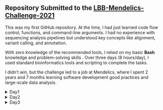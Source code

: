 ## Repository Submitted to the [LBB-Mendelics-Challenge-2021](https://github.com/mendelics/lbb-mendelics-2021/tree/main)

This was my first GitHub repository. At the time, I had just learned code flow control, functions, and command-line arguments. I had no experience with sequencing analysis pipelines but understood key concepts like alignment, variant calling, and annotation.

With zero knowledge of the recommended tools, I relied on my basic **Bash** knowledge and problem-solving skills . Over three days (8 hours/day), I used standard bioinformatics tools and scripting to complete the tasks.

I didn’t win, but the challenge led to a job at Mendelics, where I spent 2 years and 7 months learning software development good practices and large-scale data analysis.

<details><summary>Day1</summary>

### Task: To extract the variants found on chromosome 22 from the sample.
  
The *BWA-MEM* algorithm was used for sequence alignment, followed by *freebayes* for variant calling.

List of softwares (version) used in the **variant_call.sh** bash script:
- samtools (1.10 Using htslib 1.10.2-3)
- freebayes (v1.3.2)
- bwa (0.7.17-r1188)
- bedtools (v2.27.1)
- bcftools ( 1.10.2 Using htslib 1.10.2-3)
- vcflib (1.0.2)

usage example:
```
$ variant_call.sh grch38.chr22.fasta read1.fastaq read2.fastaq
```

The output is a VCF file filtered by quality > 20 and read depth > 3: **variants_Q20_DP3.vcf.gz**.

</details>

<details><summary>Day2</summary>
  
### Question 1: Which variants should be disregarded in your VCF? - Any metric from the software of choice can be used. Discuss the metric used.
The **variants_unfiltered.vcf** was filtered by quality > 20 and read depth > 3 to **variants_Q20_DP3.vcf**.
```
$ vcffilter -f "QUAL > 20 & DP > 3" variants_unfiltered.vcf > variants_Q20_DP3.vcf
```

### Question 2: Discuss the regions with low coverage and what your criteria were.
The parts of coverage.bam that were not coverad by sorted-fixmate-output.bam were extracted using *bedtools genomecov*.
In the 'bedtools genomecov' with -bga option, regions with zero coverage are also reported. 
This allows one to quickly extract all regions of a genome with 0 coverage.
```
$ bedtools genomecov -ibam sorted-fixmate-output.bam -bga /
| awk '$4==0' /
| bedtools intersect -a coverage.bed -b - > not_covered.bed 
```
### Question 3: Obtain information about your alignment. How many reads? What percentage of them were mapped correctly? Did many align to more than one location in the genome with the same quality?
The *samtools stats* collects statistics from BAM files and outputs in a text format.
```
$ samtools stats sorted-fixmate-output.bam | grep ^SN | cut -f 2- > summarystats.txt
```
The following parameters were saved in questao3.tsv:
- nreads = sequences - number of processed reads
- proper_pairs = reads properly paired - number of mapped paired reads with flag 0x2 set
- maqQ_0 = reads MQ0 - number of mapped reads with mapping quality 0

</details>

<details><summary>Day3</summary>
  
### Question 1: Obtain the Ti/Tv ratio (transitions and transversions) of the variants found on chromosome 22.
TS/TV from variants_Q20_DP3.vcf
```
$ bcftools stats variants_Q20_DP3.vcf.gz | grep "TSTV"
2.52
```

### Question 2: How many variants are found in the region from 16000000 to 20000000?
Number of variants between 16000000 and 20000000 positions from variants_Q20_DP3.vcf
```
$ grep -v '^#' variants_Q20_DP3.vcf | awk '{if ($2 >= 16000000 && $2 <= 20000000) print}' | wc -l
292
```

### Question 3: Display the content of the VCF line related to a variant **Non-synonymous** and a variant in gnomAD v3.1.1 with MAF < 0.01.
Creation of avinput file format to be used in annovar
```
$ perl ~/bioinfo/app/annovar/convert2annovar.pl -format vcf4 variants_Q20_DP3.vcf > variants_Q20_DP3.avinput
```
Annotation using ANNOVAR
```
$ perl ~/bioinfo/app/annovar/table_annovar.pl variants_Q20_DP3.avinput ~/bioinfo/app/annovar/humandb/ -buildver hg38 -out ~/silver-octo-bassoon92/ -remove -protocol refGene,exac03,clinvar_20190305,gnomad_exome -operation g,f,f,f -nastring .
```
Saving the location of a random nonsynonymous variant from annovar_hg38_multianno.txt to the variable 'nonsynonymous'
```
$ nonsynonymous=$(shuf annovar_hg38_multianno.txt | grep 'nonsynonymous' | head -n1 | awk '{print $1 "\t" $2}')
```
Printing a random 'nonsynonymous' from variants_Q20_DP3.vcf
```
$ grep "$nonsynonymous" variants_Q20_DP3.vcf
chr22   36028402        .       A       C       718.463 .       AB=0;ABP=0;AC=2;AF=1;AN=2;AO=28;CIGAR=1X;DP=28;DPB=28;DPRA=0;EPP=5.80219;EPPR=0;GTI=0;LEN=1;MEANALT=1;MQM=60;MQMR=0;NS=1;NUMALT=1;ODDS=43.4214;PAIRED=1;PAIREDR=0;PAO=0;PQA=0;PQR=0;PRO=0;QA=830;QR=0;RO=0;RPL=16;RPP=4.25114;RPPR=0;RPR=12;RUN=1;SAF=11;SAP=5.80219;SAR=17;SRF=0;SRP=0;SRR=0;TYPE=snp   GT:DP:AD:RO:QR:AO:QA:GL 1/1:28:0,28:0:0:28:830:-74.9858,-8.42884,0
```
Printing a random 'nonsynonymous' from annovar_hg38_multianno.txt
```
$ grep "$nonsynonymous" annovar_hg38_multianno.txt
chr22   36028402        36028402        A       C       exonic  RBFOX2  .       nonsynonymous SNV       RBFOX2:NM_001082578:exon1:c.T24G:p.H8Q,RBFOX2:NM_001082579:exon1:c.T24G:p.H8Q,RBFOX2:NM_001349999:exon1:c.T24G:p.H8Q     1       1       1       1       1       1       1       1       .       .       .       .       .       1       1       1       1       0.9986  1       1       1       1       1       1       rs9607299
```

</details>
